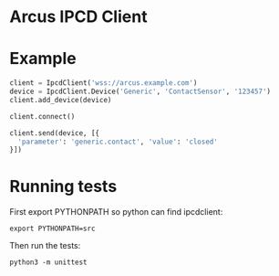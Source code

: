 # Arcus IPCD Client

# Example

```python
client = IpcdClient('wss://arcus.example.com')
device = IpcdClient.Device('Generic', 'ContactSensor', '123457')
client.add_device(device)

client.connect()

client.send(device, [{
  'parameter': 'generic.contact', 'value': 'closed'
}])
```


# Running tests

First export PYTHONPATH so python can find ipcdclient:

`export PYTHONPATH=src`

Then run the tests:

`python3 -m unittest`
